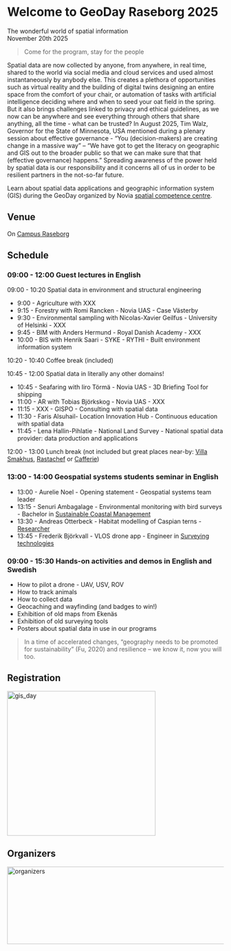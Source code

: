 # Welcome to GeoDay Raseborg 2025
The wonderful world of spatial information <br />
November 20th 2025
> Come for the program, stay for the people

Spatial data are now collected by anyone, from anywhere, in real time, shared to the world via social media and cloud services and used almost instantaneously by anybody else. This creates a plethora of opportunities such as virtual reality and the building of digital twins designing an entire space from the comfort of your chair, or automation of tasks with artificial intelligence deciding where and when to seed your oat field in the spring. But it also brings challenges linked to privacy and ethical guidelines, as we now can be anywhere and see everything through others that share anything, all the time - what can be trusted? In August 2025, Tim Walz, Governor for the State of Minnesota, USA mentioned during a plenary session about effective governance - “You (decision-makers) are creating change in a massive way” – “We have got to get the literacy on geographic and GIS out to the broader public so that we can make sure that that (effective governance) happens.” Spreading awareness of the power held by spatial data is our responsibility and it concerns all of us in order to be resilient partners in the not-so-far future. <br />

Learn about spatial data applications and geographic information system (GIS) during the GeoDay organized by Novia [spatial competence centre](https://www.novia.fi/en/scc/).<br />

## Venue
On [Campus Raseborg](https://maps.app.goo.gl/dwzLH9y1yt7LfucQ9)

## Schedule

### 09:00 - 12:00 Guest lectures in English
09:00 - 10:20 Spatial data in environment and structural engineering <br />
+ 9:00 - Agriculture with XXX
+ 9:15 - Forestry with Romi Rancken - Novia UAS - Case Västerby 
+ 9:30 - Environmental sampling with Nicolas-Xavier Geilfus - University of Helsinki - XXX
+ 9:45 - BIM with Anders Hermund - Royal Danish Academy - XXX
+ 10:00 - BIS with Henrik Saari - SYKE - RYTHI - Built environment information system
  
10:20 - 10:40 Coffee break (included) <br />

10:45 - 12:00 Spatial data in literally any other domains! <br />
+ 10:45 - Seafaring with Iiro Törmä - Novia UAS - 3D Briefing Tool for shipping
+ 11:00 - AR with Tobias Björkskog - Novia UAS - XXX
+ 11:15 - XXX - GISPO - Consulting with spatial data
+ 11:30 - Faris Alsuhail- Location Innovation Hub - Continuous education with spatial data
+ 11:45 - Lena Hallin-Pihlatie - National Land Survey    - National spatial data provider: data production and applications

12:00 - 13:00 Lunch break (not included but great places near-by: [Villa Smakhus](https://www.villasmakhus.fi/sv/), [Rastachef](https://www.facebook.com/rastachefvegetariankitchen/) or [Cafferie](https://www.facebook.com/cafferieekenas/?locale=fi_FI))<br />
  
### 13:00 - 14:00 Geospatial systems students seminar in English<br />
+ 13:00 - Aurelie Noel - Opening statement - Geospatial systems team leader
+ 13:15 - Senuri Ambagalage - Environmental monitoring with bird surveys - Bachelor in [Sustainable Coastal Management](https://www.novia.fi/en/study/study/bioeconomy/bachelor-of-natural-resources-sustainable-coastal-management/) 
+ 13:30 - Andreas Otterbeck - Habitat modelling of Caspian terns - [Researcher](https://www.novia.fi/en/rdi/our-projects/predatorhanteringens-inverkan-pa-havsfaglar-i-ostersjon) 
+ 13:45 - Frederik Björkvall - VLOS drone app - Engineer in [Surveying technologies](https://www.novia.fi/utbildning/utbildningsutbud/teknik-och-sjofart/ingenjor-yh-lantmateriteknik)

### 09:00 - 15:30 Hands-on activities and demos in English and Swedish
+ How to pilot a drone - UAV, USV, ROV
+ How to track animals
+ How to collect data
+ Geocaching and wayfinding (and badges to win!)
+ Exhibition of old maps from Ekenäs
+ Exhibition of old surveying tools
+ Posters about spatial data in use in our programs

> In a time of accelerated changes, “geography needs to be promoted for sustainability” (Fu, 2020) and resilience – we know it, now you will too.

## Registration
<img width="345" height="336" alt="gis_day" src="https://github.com/user-attachments/assets/61bd574c-7539-44b5-adbd-e894f369da6f" />

## Organizers
<img width="780" height="180" alt="organizers" src="https://github.com/user-attachments/assets/3a94fef6-4113-4250-a8e8-416068fa0eef" />
